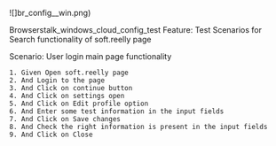 ![]br_config__win.png)

Browserstalk_windows_cloud_config_test
Feature: Test Scenarios for Search functionality of soft.reelly page

  Scenario: User login main page functionality

    1. Given Open soft.reelly page
    2. And Login to the page
    3. And Click on continue button
    4. And Click on settings open
    5. And Click on Edit profile option
    6. And Enter some test information in the input fields
    7. And Click on Save changes
    8. And Check the right information is present in the input fields
    9. And Click on Close
#
